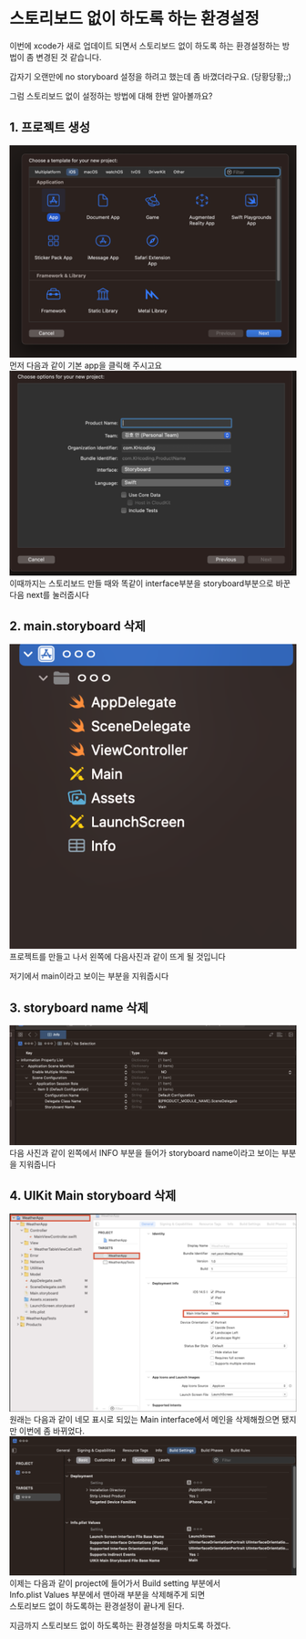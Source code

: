 # 스토리보드 없이 하도록 하는 환경설정
이번에 xcode가 새로 업데이트 되면서 스토리보드 없이 하도록 하는 환경설정하는 방법이 좀 변경된 것 같습니다.

갑자기 오랜만에 no storyboard 설정을 하려고 했는데 좀 바꼈더라구요.
(당황당황;;)

그럼 스토리보드 없이 설정하는 방법에 대해 한번 알아볼까요?

## 1. 프로젝트 생성
![](스크린샷%202023-03-17%20오전%209.19.02.png)
먼저 다음과 같이 기본 app을 클릭해 주시고요
![](스크린샷%202023-03-17%20오후%2012.24.36.png)
이때까지는 스토리보드 만들 때와 똑같이 interface부분을 storyboard부분으로 바꾼다음 next를 눌러줍시다
## 2. main.storyboard 삭제
![](스크린샷%202023-03-17%20오후%2012.26.53.png)
프로젝트를 만들고 나서 왼쪽에 다음사진과 같이 뜨게 될 것입니다

저기에서 main이라고 보이는 부분을 지워줍시다
## 3. storyboard name 삭제
![](스크린샷%202023-03-17%20오후%2012.28.35.png)
다음 사진과 같이 왼쪽에서 INFO 부분을 들어가 storyboard name이라고 보이는 부분을 지워줍니다
## 4. UIKit Main storyboard 삭제
![](스크린샷%202023-03-17%20오후%204.06.40.png)
원래는 다음과 같이 네모 표시로 되있는 Main interface에서 메인을 삭제해줬으면 됐지만 이번에 좀 바뀌었다.
![](스크린샷%202023-03-17%20오후%204.01.55.png)
이제는 다음과 같이 project에 들어가서 Build setting 부분에서 <br>
Info.plist Values 부분에서 맨아래 부분을 삭제해주게 되면 <br> 
스토리보드 없이 하도록하는 환경설정이 끝나게 된다.

지금까지 스토리보드 없이 하도록하는 환경설정을 마치도록 하겠다.